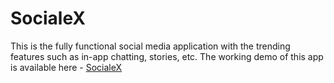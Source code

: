 # SocialeX
This is the fully functional social media application with the trending features such as in-app chatting, stories, etc.
The working demo of this app is available here - <a href="">SocialeX</a>
